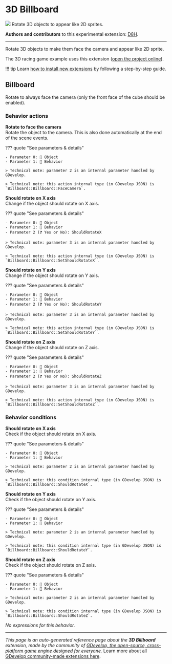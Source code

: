 # 3D Billboard

<img src="https://asset-resources.gdevelop.io/public-resources/Icons/b46f9cf1fc6b0ef59a461c7831003d1fb091137cbedbae876774f40f8b7dea97_pine-tree.svg" class="extension-icon"></img>
Rotate 3D objects to appear like 2D sprites.

**Authors and contributors** to this experimental extension: [D8H](https://gd.games/D8H).

---

Rotate 3D objects to make them face the camera and appear like 2D sprite.

The 3D racing game example uses this extension ([open the project online](https://editor.gdevelop.io/?project=example://3d-racing-game)).

!!! tip
    Learn [how to install new extensions](/gdevelop5/extensions/search) by following a step-by-step guide.



## Billboard 

Rotate to always face the camera (only the front face of the cube should be enabled). 

### Behavior actions

**Rotate to face the camera**  
Rotate the object to the camera. This is also done automatically at the end of the scene events.

??? quote "See parameters & details"

    - Parameter 0: 👾 Object
    - Parameter 1: 🧩 Behavior

    > Technical note: parameter 2 is an internal parameter handled by GDevelop.

    > Technical note: this action internal type (in GDevelop JSON) is `Billboard::Billboard::FaceCamera`.

**Should rotate on X axis**  
Change if the object should rotate on X axis.

??? quote "See parameters & details"

    - Parameter 0: 👾 Object
    - Parameter 1: 🧩 Behavior
    - Parameter 2 (❓ Yes or No): ShouldRotateX

    > Technical note: parameter 3 is an internal parameter handled by GDevelop.

    > Technical note: this action internal type (in GDevelop JSON) is `Billboard::Billboard::SetShouldRotateX`.

**Should rotate on Y axis**  
Change if the object should rotate on Y axis.

??? quote "See parameters & details"

    - Parameter 0: 👾 Object
    - Parameter 1: 🧩 Behavior
    - Parameter 2 (❓ Yes or No): ShouldRotateY

    > Technical note: parameter 3 is an internal parameter handled by GDevelop.

    > Technical note: this action internal type (in GDevelop JSON) is `Billboard::Billboard::SetShouldRotateY`.

**Should rotate on Z axis**  
Change if the object should rotate on Z axis.

??? quote "See parameters & details"

    - Parameter 0: 👾 Object
    - Parameter 1: 🧩 Behavior
    - Parameter 2 (❓ Yes or No): ShouldRotateZ

    > Technical note: parameter 3 is an internal parameter handled by GDevelop.

    > Technical note: this action internal type (in GDevelop JSON) is `Billboard::Billboard::SetShouldRotateZ`.

### Behavior conditions

**Should rotate on X axis**  
Check if the object should rotate on X axis.

??? quote "See parameters & details"

    - Parameter 0: 👾 Object
    - Parameter 1: 🧩 Behavior

    > Technical note: parameter 2 is an internal parameter handled by GDevelop.

    > Technical note: this condition internal type (in GDevelop JSON) is `Billboard::Billboard::ShouldRotateX`.

**Should rotate on Y axis**  
Check if the object should rotate on Y axis.

??? quote "See parameters & details"

    - Parameter 0: 👾 Object
    - Parameter 1: 🧩 Behavior

    > Technical note: parameter 2 is an internal parameter handled by GDevelop.

    > Technical note: this condition internal type (in GDevelop JSON) is `Billboard::Billboard::ShouldRotateY`.

**Should rotate on Z axis**  
Check if the object should rotate on Z axis.

??? quote "See parameters & details"

    - Parameter 0: 👾 Object
    - Parameter 1: 🧩 Behavior

    > Technical note: parameter 2 is an internal parameter handled by GDevelop.

    > Technical note: this condition internal type (in GDevelop JSON) is `Billboard::Billboard::ShouldRotateZ`.

_No expressions for this behavior._



---

*This page is an auto-generated reference page about the **3D Billboard** extension, made by the community of [GDevelop, the open-source, cross-platform game engine designed for everyone](https://gdevelop.io/).* Learn more about [all GDevelop community-made extensions here](/gdevelop5/extensions).